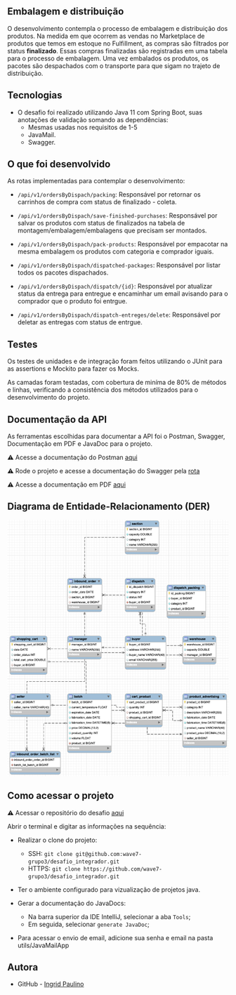 Embalagem e distribuição
--
O desenvolvimento contempla o processo de embalagem e distribuição dos produtos.
Na medida em que ocorrem as vendas no Marketplace de produtos que temos em
estoque no Fulfillment, as compras são filtrados por status **finalizado**. Essas compras finalizadas são
registradas em uma tabela para o processo de embalagem. Uma vez embalados os produtos, os pacotes são despachados com o transporte para
que sigam no trajeto de distribuição.

## Tecnologias
- O desafio foi realizado utilizando Java 11 com Spring Boot, suas anotações de validação somando as dependências:
    - Mesmas usadas nos requisitos de 1-5
    - JavaMail.
    - Swagger.
  
## O que foi desenvolvido
As rotas implementadas para contemplar o desenvolvimento:
- `/api/v1/ordersByDispach/packing`: Responsável por retornar os carrinhos de compra com status de finalizado - coleta.

- `/api/v1/ordersByDispach/save-finished-purchases`: Responsável por salvar os produtos com status de finalizados na tabela de montagem/embalagem/embalagens que precisam ser montados.

- `/api/v1/ordersByDispach/pack-products`: Responsável por empacotar na mesma embalagem os produtos com categoria e comprador iguais.

- `/api/v1/ordersByDispach/dispatched-packages`: Responsável por listar todos os pacotes dispachados.

- `/api/v1/ordersByDispach/dispatch/{id}`: Responsável por atualizar status da entrega para entregue e encaminhar um email avisando para o comprador que o produto foi entrgue.

- `/api/v1/ordersByDispach/dispatch-entreges/delete`: Responsável por deletar as entregas com status de entrgue.

## Testes
Os testes de unidades e de integração foram feitos utilizando o JUnit para as assertions e Mockito para fazer os Mocks.

As camadas foram testadas, com cobertura de miníma de 80% de métodos e linhas, verificando a consistência dos métodos utilizados para o desenvolvimento do projeto.

## Documentação da API
As ferramentas escolhidas para documentar a API foi o Postman, Swagger, Documentação em PDF e JavaDoc para o projeto.

⚠️ Acesse a documentação do Postman [aqui](https://documenter.getpostman.com/view/23722006/2s8YmUMfi8)

⚠️ Rode o projeto e acesse a documentação do Swagger pela [rota](http://localhost:8080/swagger-ui.html)

⚠️ Acesse a documentação em PDF [aqui](https://docs.google.com/document/d/1wAN8yz6ej7y4lw-9NyllMlvpCCwiWQVj/edit?usp=sharing&ouid=102771724010636242612&rtpof=true&sd=true) 

## Diagrama de Entidade-Relacionamento (DER)

![alt text](img2.png)

## Como acessar o projeto
:warning: Acessar o repositório do desafio [aqui](https://github.com/wave7-grupo3/desafio_integrador)

Abrir o terminal e digitar as informações na sequência:
- Realizar o clone do projeto:
    - SSH: `git clone git@github.com:wave7-grupo3/desafio_integrador.git`
    - HTTPS: `git clone https://github.com/wave7-grupo3/desafio_integrador.git`

- Ter o ambiente configurado para vizualização de projetos java.
- Gerar a documentação do JavaDocs:
    - Na barra superior da IDE IntelliJ, selecionar a aba `Tools`;
    - Em seguida, selecionar `generate JavaDoc`;
-  Para acessar o envio de email, adicione sua senha e email na pasta utils/JavaMailApp

## Autora
- GitHub - [Ingrid Paulino](https://github.com/IngridPaulino)
